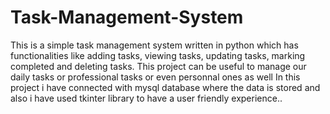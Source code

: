 # Task-Management-System
This is a simple task management system written in python which has functionalities like adding tasks, viewing tasks, updating tasks, marking completed and deleting tasks.
This project can be useful to manage our daily tasks or professional tasks or even personnal ones as well
In this project i have connected with mysql database where the data is stored and also i have used tkinter library to have a user friendly experience..
